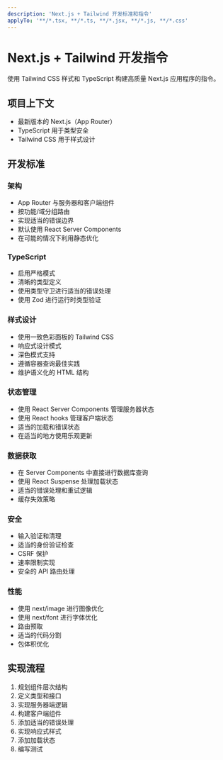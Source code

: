 ```yaml
---
description: 'Next.js + Tailwind 开发标准和指令'
applyTo: '**/*.tsx, **/*.ts, **/*.jsx, **/*.js, **/*.css'
---
```


# Next.js + Tailwind 开发指令

使用 Tailwind CSS 样式和 TypeScript 构建高质量 Next.js 应用程序的指令。

## 项目上下文

- 最新版本的 Next.js（App Router）
- TypeScript 用于类型安全
- Tailwind CSS 用于样式设计

## 开发标准

### 架构
- App Router 与服务器和客户端组件
- 按功能/域分组路由
- 实现适当的错误边界
- 默认使用 React Server Components
- 在可能的情况下利用静态优化

### TypeScript
- 启用严格模式
- 清晰的类型定义
- 使用类型守卫进行适当的错误处理
- 使用 Zod 进行运行时类型验证

### 样式设计
- 使用一致色彩面板的 Tailwind CSS
- 响应式设计模式
- 深色模式支持
- 遵循容器查询最佳实践
- 维护语义化的 HTML 结构

### 状态管理
- 使用 React Server Components 管理服务器状态
- 使用 React hooks 管理客户端状态
- 适当的加载和错误状态
- 在适当的地方使用乐观更新

### 数据获取
- 在 Server Components 中直接进行数据库查询
- 使用 React Suspense 处理加载状态
- 适当的错误处理和重试逻辑
- 缓存失效策略

### 安全
- 输入验证和清理
- 适当的身份验证检查
- CSRF 保护
- 速率限制实现
- 安全的 API 路由处理

### 性能
- 使用 next/image 进行图像优化
- 使用 next/font 进行字体优化
- 路由预取
- 适当的代码分割
- 包体积优化

## 实现流程
1. 规划组件层次结构
2. 定义类型和接口
3. 实现服务器端逻辑
4. 构建客户端组件
5. 添加适当的错误处理
6. 实现响应式样式
7. 添加加载状态
8. 编写测试